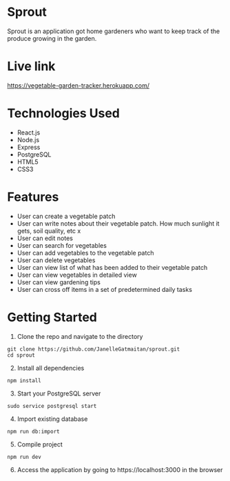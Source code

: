 # Sprout
Sprout is an application got home gardeners who want to keep track of the produce growing in the garden.

# Live link
https://vegetable-garden-tracker.herokuapp.com/

# Technologies Used
- React.js
- Node.js
- Express
- PostgreSQL
- HTML5
- CSS3

# Features
- User can create a vegetable patch 
- User can write notes about their vegetable patch. How much sunlight it gets, soil quality, etc x
- User can edit notes 
- User can search for vegetables 
- User can add vegetables to the vegetable patch 
- User can delete vegetables 
- User can view list of what has been added to their vegetable patch 
- User can view vegetables in detailed view 
- User can view gardening tips
- User can cross off items in a set of predetermined daily tasks 

# Getting Started
1. Clone the repo and navigate to the directory

```
git clone https://github.com/JanelleGatmaitan/sprout.git
cd sprout
```
2. Install all dependencies
```
npm install
```

3. Start your PostgreSQL server
 ```
sudo service postgresql start
```
4. Import existing database
```
npm run db:import
```
5. Compile project
```
npm run dev
```
6. Access the application by going to https://localhost:3000 in the browser
